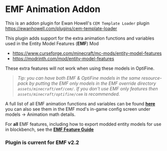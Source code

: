 # EMF Animation Addon

This is an addon plugin for Ewan Howell's `CEM Template Loader` plugin <span style="color:dodgerblue">https://ewanhowell.com/plugins/cem-template-loader</span>

This plugin adds support for the extra animation functions and variables used in the Entity Model Features (**EMF**) Mod 
- <span style="color:dodgerblue">https://www.curseforge.com/minecraft/mc-mods/entity-model-features</span>
- <span style="color:dodgerblue">https://modrinth.com/mod/entity-model-features</span>

These extra features will not work when using these models in OptiFine.

>*Tip: you can have both EMF & OptiFine models in the same resource-pack by putting the EMF only models in the EMF override directory `assets/minecraft/emf/cem/`. If you don't use EMF only features then `assets/minecraft/optifine/cem` is recommended.*

A full list of all EMF animation functions and variables can be found <span style="color:dodgerblue">[**here**](https://github.com/Traben-0/Entity_Model_Features/blob/master/.github/emf_animation.txt)</span>  
you can also see them in the EMF mod's in-game config screen under models -> Animation math details.

For **all** EMF features, including how to export modded entity models for use in blockbench, see the <span style="color:dodgerblue">[**EMF Feature Guide**](https://github.com/Traben-0/Entity_Model_Features/blob/master/FEATURES.md)</span>

### Plugin is current for EMF v2.2